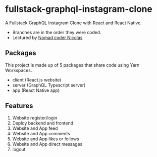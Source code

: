 # fullstack-graphql-instagram-clone

A Fullstack GraphQL Instagram Clone with React and React Native.

- Branches are in the order they were coded.
- Lectured by [Nomad coder Nicolas](https://nomadcoders.co/instaclone)

## Packages

This project is made up of 5 packages that share code using Yarn Workspaces.

- client (React.js website)
- server (GraphQL Typescript server)
- app (React Native app)
<!-- - common (Code shared between web, app, and server)
- controller (Components shared between web and app) -->

## Features

1. Website register/login
2. Deploy backend and frontend
3. Website and App feed
6. Website and App comments
5. Website and App likes or follows
4. Website and App direct messages
7. logout
